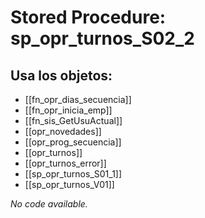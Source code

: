# Stored Procedure: sp_opr_turnos_S02_2

## Usa los objetos:
- [[fn_opr_dias_secuencia]]
- [[fn_opr_inicia_emp]]
- [[fn_sis_GetUsuActual]]
- [[opr_novedades]]
- [[opr_prog_secuencia]]
- [[opr_turnos]]
- [[opr_turnos_error]]
- [[sp_opr_turnos_S01_1]]
- [[sp_opr_turnos_V01]]

*No code available.*

